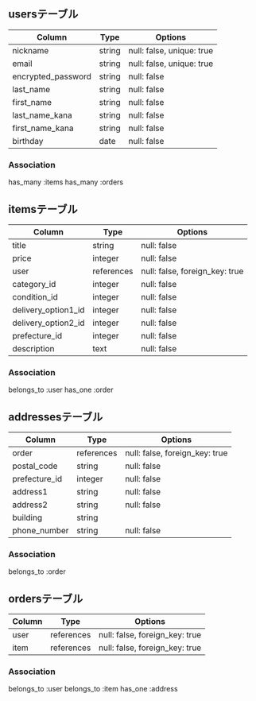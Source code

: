    ## usersテーブル
| Column                   | Type               | Options                         |
| ------------------------ | -----------------  | ------------------------------- |
| nickname                 | string             | null: false, unique: true       |
| email                    | string             | null: false, unique: true       |
| encrypted_password       | string             | null: false                     |
| last_name                | string             | null: false                     |
| first_name               | string             | null: false                     |
| last_name_kana           | string             | null: false                     |
| first_name_kana          | string             | null: false                     |
| birthday                 | date               | null: false                     |

### Association
has_many :items
has_many :orders

   
   ## itemsテーブル
| Column             | Type       | Options                         |
| ------------------ | ---------- | ------------------------------- |
| title              | string     | null: false                     |
| price              | integer    | null: false                     |
| user               | references | null: false, foreign_key: true  |
| category_id        | integer    | null: false                     |
| condition_id       | integer    | null: false                     |
|delivery_option1_id | integer    | null: false                     |
|delivery_option2_id | integer    | null: false                     |
| prefecture_id      | integer    | null: false                     |
| description        | text       | null: false                     |

### Association
belongs_to :user
has_one :order

   
   ## addressesテーブル
| Column            | Type           | Options                         |
| ----------------- | -------------- | ------------------------------- |
| order             | references     | null: false, foreign_key: true  |
| postal_code       | string         | null: false                     |
| prefecture_id     | integer        | null: false                     |
| address1          | string         | null: false                     |
| address2          | string         | null: false                     |
| building          | string         |                                 |
| phone_number      | string         | null: false                     |

### Association
belongs_to :order


   
   ## ordersテーブル
| Column         | Type       | Options                         |
| -------------- | ---------- | ------------------------------- |
| user           | references | null: false, foreign_key: true  |
| item           | references | null: false, foreign_key: true  |

### Association
belongs_to :user
belongs_to :item
has_one    :address




